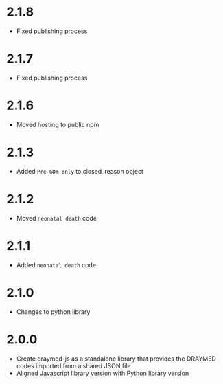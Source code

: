 # 2.1.8
- Fixed publishing process

# 2.1.7
- Fixed publishing process

# 2.1.6
- Moved hosting to public npm

# 2.1.3
- Added `Pre-GDm only` to closed_reason object

# 2.1.2
- Moved `neonatal death` code

# 2.1.1
- Added `neonatal death` code

# 2.1.0
- Changes to python library

# 2.0.0
- Create draymed-js as a standalone library that provides the DRAYMED codes imported from a shared JSON file
- Aligned Javascript library version with Python library version
